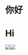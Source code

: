 # 你好 #
# Hi #
<div style="display: flex">
  <img src="https://github-readme-stats.vercel.app/api?username=stephen-zeng&theme=gotham&show_icons=true">
  <img src="https://github-readme-stats.vercel.app/api/top-langs/?username=stephen-zeng&layout=compact&theme=gotham&exclude_repo=img,file">
</div>

